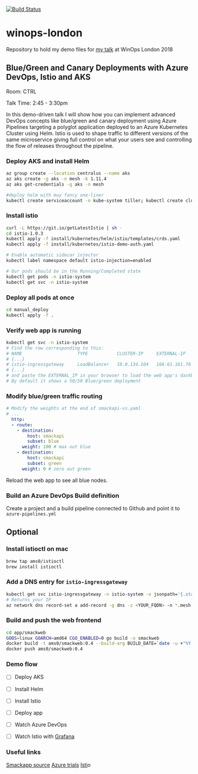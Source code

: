 [![Build Status](https://cookingwithazure.visualstudio.com/winops/_apis/build/status/winops-CI)](https://cookingwithazure.visualstudio.com/winops/_build/latest?definitionId=23)

# winops-london
Repository to hold my demo files for [my talk](https://www.winops.org/london/agenda/bluegreen.php) at WinOps London 2018


## Blue/Green and Canary Deployments with Azure DevOps, Istio and AKS

Room: CTRL

Talk Time: 2:45 - 3:30pm

In this demo-driven talk I will show how you can implement advanced DevOps concepts like blue/green and canary deployment using Azure Pipelines targeting a polyglot application deployed to an Azure Kubernetes Cluster using Helm. Istio is used to shape traffic to different versions of the same microservice giving full control on what your users see and controlling the flow of releases throughout the pipeline.

### Deploy AKS and install Helm

```bash
az group create --location centralus --name aks
az aks create -g aks -n mesh -k 1.11.4
az aks get-credentials -g aks -n mesh

#deploy helm with muy fancy one-liner
kubectl create serviceaccount -n kube-system tiller; kubectl create clusterrolebinding tiller --clusterrole=cluster-admin --serviceaccount=kube-system:tiller; helm init --service-account tiller
```

### Install istio

```bash
curl -L https://git.io/getLatestIstio | sh -
cd istio-1.0.3
kubectl apply -f install/kubernetes/helm/istio/templates/crds.yaml
kubectl apply -f install/kubernetes/istio-demo-auth.yaml

# Enable automatic sidecar injector
kubectl label namespace default istio-injection=enabled

# Our pods should be in the Running/Completed state
kubectl get pods -n istio-system
kubectl get svc -n istio-system
```

### Deploy all pods at once

```bash
cd manual_deploy
kubectl apply -f .
```
### Verify web app is running

```bash
kubectl get svc -n istio-system
# Find the row corresponding to this:
# NAME                     TYPE           CLUSTER-IP     EXTERNAL-IP     PORT(S)
# {...}
# istio-ingressgateway     LoadBalancer   10.0.134.104   168.61.161.70   80:31380/TCP,443:31390/TCP,31400:31400/TCP,15011:30482/TCP,8060:30740/TCP,853:31204/TCP,15030:31704/TCP,15031:31097/TCP   38m
# {...}
# and paste the EXTERNAL_IP in your browser to load the web app's dashboard. 
# By default it shows a 50/50 Blue/green deployment

```

### Modify blue/green traffic routing

```yaml
# Modify the weights at the end of smackapi-vs.yaml
# ...
  http:
  - route:
    - destination:
        host: smackapi
        subset: blue
      weight: 100 # max out blue
    - destination:
        host: smackapi
        subset: green
      weight: 0 # zero out green
```

Reload the web app to see all blue nodes.

### Build an Azure DevOps Build definition

Create a project and a build pipeline connected to Github and point it to `azure-pipelines.yml`


## Optional

### Install istioctl on mac

```bash
brew tap ams0/istioctl
brew install istioctl
```

### Add a DNS entry for `istio-ingressgateway`

```bash
kubectl get svc istio-ingressgateway -n istio-system -o jsonpath='{.status.loadBalancer.ingress[0].ip}'
# Returns your IP
az network dns record-set a add-record -g dns -z <YOUR_FQDN> -n *.mesh --value <IP>
```

### Build and push the web frontend

```bash
cd app/smackweb
GOOS=linux GOARCH=amd64 CGO_ENABLED=0 go build -o smackweb
docker build -t ams0/smackweb:0.4 --build-arg BUILD_DATE=`date -u +"%Y-%m-%dT%H%M%SZ"` --build-arg VCS_REF=`git rev-parse --short HEAD` --build-arg IMAGE_TAG_REF=0.4 .
docker push ams0/smackweb:0.4
```


### Demo flow

- [ ] Deploy AKS
- [ ] Install Helm
- [ ] Install Istio
- [ ] Deploy app
- [ ] Watch Azure DevOps
- [ ] Watch Istio with [Grafana](http://127.0.0.1:8001/api/v1/namespaces/istio-system/services/grafana:3000/proxy/d/UbsSZTDik/istio-workload-dashboard?refresh=10s&orgId=1&var-namespace=default&var-workload=smackapi&var-srcns=All&var-srcwl=All&var-dstsvc=All)



### Useful links

[Smackapp source](https://github.com/chzbrgr71/microsmackv2)
[Azure trials](aka.ms/aztrialsuk)
[Isti](http://istio.sh)o
